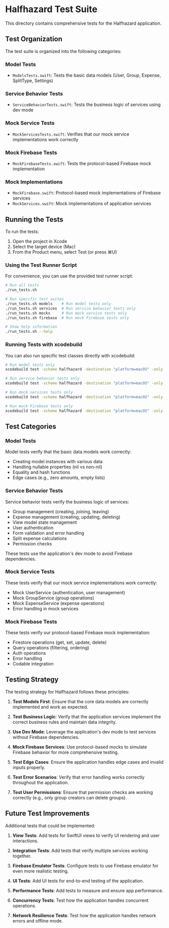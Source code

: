 # Halfhazard Test Suite

This directory contains comprehensive tests for the Halfhazard application.

## Test Organization

The test suite is organized into the following categories:

### Model Tests
- `ModelsTests.swift`: Tests the basic data models (User, Group, Expense, SplitType, Settings)

### Service Behavior Tests  
- `ServiceBehaviorTests.swift`: Tests the business logic of services using dev mode

### Mock Service Tests
- `MockServicesTests.swift`: Verifies that our mock service implementations work correctly

### Mock Firebase Tests
- `MockFirebaseTests.swift`: Tests the protocol-based Firebase mock implementation

### Mock Implementations
- `MockFirebase.swift`: Protocol-based mock implementations of Firebase services
- `MockServices.swift`: Mock implementations of application services

## Running the Tests

To run the tests:

1. Open the project in Xcode
2. Select the target device (Mac)
3. From the Product menu, select Test (or press ⌘U)

### Using the Test Runner Script

For convenience, you can use the provided test runner script:

```bash
# Run all tests
./run_tests.sh

# Run specific test suites
./run_tests.sh models    # Run model tests only
./run_tests.sh services  # Run service behavior tests only
./run_tests.sh mocks     # Run mock service tests only
./run_tests.sh firebase  # Run mock Firebase tests only

# Show help information
./run_tests.sh --help
```

### Running Tests with xcodebuild

You can also run specific test classes directly with xcodebuild:

```bash
# Run model tests only
xcodebuild test -scheme halfhazard -destination "platform=macOS" -only-testing halfhazardTests/ModelsTests

# Run service behavior tests only
xcodebuild test -scheme halfhazard -destination "platform=macOS" -only-testing halfhazardTests/ServiceBehaviorTests

# Run mock services tests only
xcodebuild test -scheme halfhazard -destination "platform=macOS" -only-testing halfhazardTests/MockServicesTests

# Run mock Firebase tests only
xcodebuild test -scheme halfhazard -destination "platform=macOS" -only-testing halfhazardTests/MockFirebaseTests
```

## Test Categories

### Model Tests
Model tests verify that the basic data models work correctly:
- Creating model instances with various data
- Handling nullable properties (nil vs non-nil)
- Equality and hash functions
- Edge cases (e.g., zero amounts, empty lists)

### Service Behavior Tests
Service behavior tests verify the business logic of services:
- Group management (creating, joining, leaving)
- Expense management (creating, updating, deleting)
- View model state management
- User authentication
- Form validation and error handling
- Split expense calculations
- Permission checks

These tests use the application's dev mode to avoid Firebase dependencies.

### Mock Service Tests
These tests verify that our mock service implementations work correctly:
- Mock UserService (authentication, user management)
- Mock GroupService (group operations)
- Mock ExpenseService (expense operations)
- Error handling in mock services

### Mock Firebase Tests
These tests verify our protocol-based Firebase mock implementation:
- Firestore operations (get, set, update, delete)
- Query operations (filtering, ordering)
- Auth operations
- Error handling
- Codable integration

## Testing Strategy

The testing strategy for Halfhazard follows these principles:

1. **Test Models First**: Ensure that the core data models are correctly implemented and work as expected.

2. **Test Business Logic**: Verify that the application services implement the correct business rules and maintain data integrity.

3. **Use Dev Mode**: Leverage the application's dev mode to test services without Firebase dependencies.

4. **Mock Firebase Services**: Use protocol-based mocks to simulate Firebase behavior for more comprehensive testing.

5. **Test Edge Cases**: Ensure the application handles edge cases and invalid inputs properly.

6. **Test Error Scenarios**: Verify that error handling works correctly throughout the application.

7. **Test User Permissions**: Ensure that permission checks are working correctly (e.g., only group creators can delete groups).

## Future Test Improvements

Additional tests that could be implemented:

1. **View Tests**: Add tests for SwiftUI views to verify UI rendering and user interactions.

2. **Integration Tests**: Add tests that verify multiple services working together.

3. **Firebase Emulator Tests**: Configure tests to use Firebase emulator for even more realistic testing.

4. **UI Tests**: Add UI tests for end-to-end testing of the application.

5. **Performance Tests**: Add tests to measure and ensure app performance.

6. **Concurrency Tests**: Test how the application handles concurrent operations.

7. **Network Resilience Tests**: Test how the application handles network errors and offline mode.